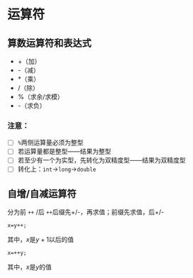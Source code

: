# 运算符

## 算数运算符和表达式

* +（加）
* -（减）
* *（乘）
* /（除）
* %（求余/求模）
* -（求负）

### 注意：

* [ ] `%`两侧运算量必须为整型
* [ ] 若运算量都是整型——结果为整型
* [ ] 若至少有一个为实型，先转化为双精度型——结果为双精度型
* [ ] 转化上：`int`->`long`->`double`

## 自增/自减运算符

分为前 `++`  /后 `++`后缀先+/-，再求值；前缀先求值，后+/-

`x=y++;`

其中，$x$是$y+1$以后的值

`x=++y;`

其中，$x$是$y$的值
